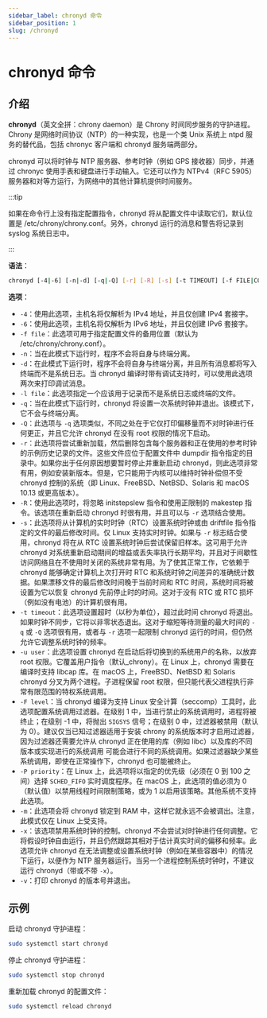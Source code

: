 ```yaml
---
sidebar_label: chronyd 命令
sidebar_position: 1
slug: /chronyd
---
```


# chronyd 命令



## 介绍

**chronyd**（英文全拼：chrony daemon）是 Chrony 时间同步服务的守护进程。Chrony 是网络时间协议（NTP）的一种实现，也是一个类 Unix 系统上 ntpd 服务的替代品，包括 chronyc 客户端和 chronyd 服务端两部分。

chronyd 可以将时钟与 NTP 服务器、参考时钟（例如 GPS 接收器）同步，并通过 chronyc 使用手表和键盘进行手动输入。它还可以作为 NTPv4（RFC 5905）服务器和对等方运行，为网络中的其他计算机提供时间服务。

:::tip

如果在命令行上没有指定配置指令，chronyd 将从配置文件中读取它们，默认位置是 /etc/chrony/chrony.conf。另外，chronyd 运行的消息和警告将记录到 syslog 系统日志中。

:::

**语法**：

```bash
chronyd [-4|-6] [-n|-d] [-q|-Q] [-r] [-R] [-s] [-t TIMEOUT] [-f FILE|COMMAND...]
```

**选项**：

- `-4`：使用此选项，主机名将仅解析为 IPv4 地址，并且仅创建 IPv4 套接字。
- `-6`：使用此选项，主机名将仅解析为 IPv6 地址，并且仅创建 IPv6 套接字。
- `-f file`：此选项可用于指定配置文件的备用位置（默认为 /etc/chrony/chrony.conf）。
- `-n`：当在此模式下运行时，程序不会将自身与终端分离。
- `-d`：在此模式下运行时，程序不会将自身与终端分离，并且所有消息都将写入终端而不是系统日志。当 chronyd 编译时带有调试支持时，可以使用此选项两次来打印调试消息。
- `-l file`：此选项指定一个应该用于记录而不是系统日志或终端的文件。
- `-q`：当在此模式下运行时，chronyd 将设置一次系统时钟并退出。该模式下，它不会与终端分离。
- `-Q`：此选项与 `-q` 选项类似，不同之处在于它仅打印偏移量而不对时钟进行任何更正，并且它允许 chronyd 在没有 root 权限的情况下启动。
- `-r`：此选项将尝试重新加载，然后删除包含每个服务器和正在使用的参考时钟的示例历史记录的文件。这些文件应位于配置文件中 dumpdir 指令指定的目录中。如果你出于任何原因想要暂时停止并重新启动 chronyd，则此选项非常有用，例如安装新版本。但是，它只能用于内核可以维持时钟补偿但不受 chronyd 控制的系统（即 Linux、FreeBSD、NetBSD、Solaris 和 macOS 10.13 或更高版本）。
- `-R`：使用此选项时，将忽略 initstepslew 指令和使用正限制的 makestep 指令。该选项在重新启动 chronyd 时很有用，并且可以与 `-r` 选项结合使用。
- `-s`：此选项将从计算机的实时时钟（RTC）设置系统时钟或由 driftfile 指令指定的文件的最后修改时间。仅 Linux 支持实时时钟。如果与 `-r` 标志结合使用，chronyd 将在从 RTC 设置系统时钟后尝试保留旧样本。这可用于允许 chronyd 对系统重新启动期间的增益或丢失率执行长期平均，并且对于间歇性访问网络且在不使用时关闭的系统非常有用。为了使其正常工作，它依赖于 chronyd 能够确定计算机上次打开时 RTC 和系统时钟之间差异的准确统计数据。如果漂移文件的最后修改时间晚于当前时间和 RTC 时间，系统时间将被设置为它以恢复 chronyd 先前停止时的时间。这对于没有 RTC 或 RTC 损坏（例如没有电池）的计算机很有用。
- `-t timeout`：此选项设置超时（以秒为单位），超过此时间 chronyd 将退出。如果时钟不同步，它将以非零状态退出。这对于缩短等待测量的最大时间的 `-q` 或 `-Q` 选项很有用，或者与 `-r` 选项一起限制 chronyd 运行的时间，但仍然允许它调整系统时钟的频率。
- `-u user`：此选项设置 chronyd 在启动后将切换到的系统用户的名称，以放弃 root 权限。它覆盖用户指令（默认_chrony）。在 Linux 上，chronyd 需要在编译时支持 libcap 库。在 macOS 上，FreeBSD、NetBSD 和 Solaris chronyd 分叉为两个进程。子进程保留 root 权限，但只能代表父进程执行非常有限范围的特权系统调用。
- `-F level`：当 chronyd 编译为支持 Linux 安全计算（seccomp）工具时，此选项配置系统调用过滤器。在级别 1 中，当进行禁止的系统调用时，进程将被终止；在级别 -1 中，将抛出 `SIGSYS` 信号；在级别 0 中，过滤器被禁用（默认为 0）。建议仅当已知过滤器适用于安装 chrony 的系统版本时才启用过滤器，因为过滤器还需要允许从 chronyd 正在使用的库（例如 libc）以及库的不同版本或实现进行的系统调用 可能会进行不同的系统调用。如果过滤器缺少某些系统调用，即使在正常操作下，chronyd 也可能被终止。
- `-P priority`：在 Linux 上，此选项将以指定的优先级（必须在 0 到 100 之间）选择 `SCHED_FIFO` 实时调度程序。在 macOS 上，此选项的值必须为 0（默认值）以禁用线程时间限制策略，或为 1 以启用该策略。其他系统不支持此选项。
- `-m`：此选项会将 chronyd 锁定到 RAM 中，这样它就永远不会被调出。注意，此模式仅在 Linux 上受支持。
- `-x`：该选项禁用系统时钟的控制。chronyd 不会尝试对时钟进行任何调整。它将假设时钟自由运行，并且仍然跟踪其相对于估计真实时间的偏移和频率。此选项允许 chronyd 在无法调整或设置系统时钟（例如在某些容器中）的情况下运行，以便作为 NTP 服务器运行。当另一个进程控制系统时钟时，不建议运行 chronyd（带或不带 `-x`）。
- `-v`：打印 chronyd 的版本号并退出。



## 示例

启动 chronyd 守护进程：

```bash
sudo systemctl start chronyd
```

停止 chronyd 守护进程：

```bash
sudo systemctl stop chronyd
```

重新加载 chronyd 的配置文件：

```bash
sudo systemctl reload chronyd
```


